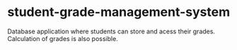 # student-grade-management-system

Database application where students can store and acess their grades.
Calculation of grades is also possible.
